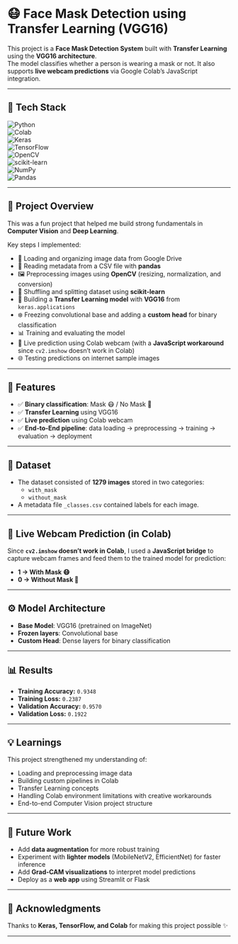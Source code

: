 # 😷 Face Mask Detection using Transfer Learning (VGG16)



This project is a **Face Mask Detection System** built with **Transfer Learning** using the **VGG16 architecture**.  
The model classifies whether a person is wearing a mask or not. It also supports **live webcam predictions** via Google Colab’s JavaScript integration.

---

## 🚀 Tech Stack  

![Python](https://img.shields.io/badge/Language-Python-blue?logo=python)  
![Colab](https://img.shields.io/badge/Platform-Google%20Colab-orange?logo=googlecolab&logoColor=white)  
![Keras](https://img.shields.io/badge/Library-Keras-red?logo=keras)  
![TensorFlow](https://img.shields.io/badge/Framework-TensorFlow-orange?logo=tensorflow)  
![OpenCV](https://img.shields.io/badge/Library-OpenCV-green?logo=opencv)  
![scikit-learn](https://img.shields.io/badge/Library-Scikit--Learn-F7931E?logo=scikit-learn&logoColor=white)  
![NumPy](https://img.shields.io/badge/Library-NumPy-013243?logo=numpy)  
![Pandas](https://img.shields.io/badge/Library-Pandas-150458?logo=pandas)  

---

## 📌 Project Overview

This was a fun project that helped me build strong fundamentals in **Computer Vision** and **Deep Learning**.  

Key steps I implemented:
- 📂 Loading and organizing image data from Google Drive  
- 📝 Reading metadata from a CSV file with **pandas**  
- 🖼️ Preprocessing images using **OpenCV** (resizing, normalization, and conversion)  
- 🔀 Shuffling and splitting dataset using **scikit-learn**  
- 🧠 Building a **Transfer Learning model** with **VGG16** from `keras.applications`  
- ❄️ Freezing convolutional base and adding a **custom head** for binary classification  
- 📊 Training and evaluating the model  
- 📸 Live prediction using Colab webcam (with a **JavaScript workaround** since `cv2.imshow` doesn’t work in Colab)  
- 🌐 Testing predictions on internet sample images  

---

## 🚀 Features

- ✅ **Binary classification**: Mask 😷 / No Mask 🙂  
- ✅ **Transfer Learning** using VGG16  
- ✅ **Live prediction** using Colab webcam  
- ✅ **End-to-End pipeline**: data loading → preprocessing → training → evaluation → deployment  

---


## 📂 Dataset

- The dataset consisted of **1279 images** stored in two categories:
  - `with_mask`
  - `without_mask`  
- A metadata file `_classes.csv` contained labels for each image.

---

## 📸 Live Webcam Prediction (in Colab)

Since **`cv2.imshow` doesn’t work in Colab**, I used a **JavaScript bridge** to capture webcam frames and feed them to the trained model for prediction:

- **1 → With Mask 😷**  
- **0 → Without Mask 🙂**

---

## ⚙️ Model Architecture

- **Base Model**: VGG16 (pretrained on ImageNet)  
- **Frozen layers**: Convolutional base  
- **Custom Head**: Dense layers for binary classification  

---

## 📊 Results  

- **Training Accuracy:** `0.9348`  
- **Training Loss:** `0.2387`  
- **Validation Accuracy:** `0.9570`  
- **Validation Loss:** `0.1922`  

---

## 💡 Learnings

This project strengthened my understanding of:
- Loading and preprocessing image data  
- Building custom pipelines in Colab  
- Transfer Learning concepts  
- Handling Colab environment limitations with creative workarounds  
- End-to-end Computer Vision project structure  

---

## 🚀 Future Work

- Add **data augmentation** for more robust training  
- Experiment with **lighter models** (MobileNetV2, EfficientNet) for faster inference  
- Add **Grad-CAM visualizations** to interpret model predictions  
- Deploy as a **web app** using Streamlit or Flask  

---

## 🙌 Acknowledgments

Thanks to **Keras, TensorFlow, and Colab** for making this project possible ✨  

---

